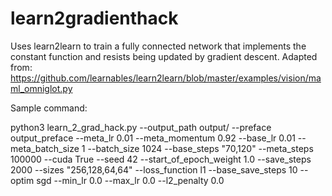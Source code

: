 # learn2gradienthack
Uses learn2learn to train a fully connected network that implements the constant function and resists being updated by gradient descent. Adapted from: https://github.com/learnables/learn2learn/blob/master/examples/vision/maml_omniglot.py


Sample command: 

python3 learn_2_grad_hack.py --output_path output/ --preface output_preface --meta_lr 0.01 --meta_momentum 0.92 --base_lr 0.01 --meta_batch_size 1 --batch_size 1024 --base_steps "70,120" --meta_steps 100000 --cuda True --seed 42 --start_of_epoch_weight 1.0 --save_steps 2000 --sizes "256,128,64,64" --loss_function l1 --base_save_steps 10 --optim sgd --min_lr 0.0 --max_lr 0.0 --l2_penalty 0.0
